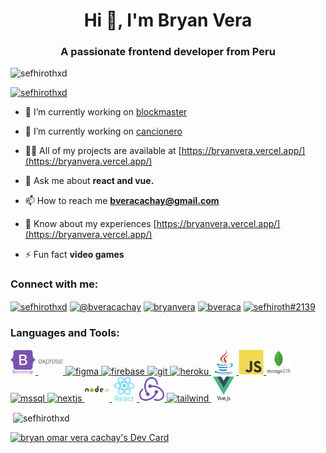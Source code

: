 <h1 align="center">Hi 👋, I'm Bryan Vera</h1>
<h3 align="center">A passionate frontend developer from Peru</h3>

<p align="left"> <img src="https://komarev.com/ghpvc/?username=sefhirothxd&label=Profile%20views&color=0e75b6&style=flat" alt="sefhirothxd" /> </p>

<p align="left"> <a href="https://github.com/ryo-ma/github-profile-trophy"><img src="https://github-profile-trophy.vercel.app/?username=sefhirothxd" alt="sefhirothxd" /></a> </p>

- 🔭 I’m currently working on [blockmaster](https://blockbuster-two.vercel.app/)

- 👯 I’m currently working on [cancionero](https://cancionesapicors.netlify.app/)

- 👨‍💻 All of my projects are available at [https://bryanvera.vercel.app/](https://bryanvera.vercel.app/)

- 💬 Ask me about **react and vue.**

- 📫 How to reach me **bveracachay@gmail.com**

- 📄 Know about my experiences [https://bryanvera.vercel.app/](https://bryanvera.vercel.app/)

- ⚡ Fun fact **video games**

<h3 align="left">Connect with me:</h3>
<p align="left">
<a href="https://dev.to/sefhirothxd" target="blank"><img align="center" src="https://cdn.jsdelivr.net/npm/simple-icons@3.0.1/icons/dev-dot-to.svg" alt="sefhirothxd" height="30" width="40" /></a>
<a href="https://twitter.com/@bveracachay" target="blank"><img align="center" src="https://raw.githubusercontent.com/rahuldkjain/github-profile-readme-generator/master/src/images/icons/Social/twitter.svg" alt="@bveracachay" height="30" width="40" /></a>
<a href="https://linkedin.com/in/bryanvera" target="blank"><img align="center" src="https://raw.githubusercontent.com/rahuldkjain/github-profile-readme-generator/master/src/images/icons/Social/linked-in-alt.svg" alt="bryanvera" height="30" width="40" /></a>
<a href="https://fb.com/bveraca" target="blank"><img align="center" src="https://raw.githubusercontent.com/rahuldkjain/github-profile-readme-generator/master/src/images/icons/Social/facebook.svg" alt="bveraca" height="30" width="40" /></a>
<a href="https://discord.gg/sefhiroth#2139" target="blank"><img align="center" src="https://raw.githubusercontent.com/rahuldkjain/github-profile-readme-generator/master/src/images/icons/Social/discord.svg" alt="sefhiroth#2139" height="30" width="40" /></a>
</p>

<h3 align="left">Languages and Tools:</h3>
<p align="left"> <a href="https://getbootstrap.com" target="_blank"> <img src="https://raw.githubusercontent.com/devicons/devicon/master/icons/bootstrap/bootstrap-plain-wordmark.svg" alt="bootstrap" width="40" height="40"/> </a> <a href="https://expressjs.com" target="_blank"> <img src="https://raw.githubusercontent.com/devicons/devicon/master/icons/express/express-original-wordmark.svg" alt="express" width="40" height="40"/> </a> <a href="https://www.figma.com/" target="_blank"> <img src="https://www.vectorlogo.zone/logos/figma/figma-icon.svg" alt="figma" width="40" height="40"/> </a> <a href="https://firebase.google.com/" target="_blank"> <img src="https://www.vectorlogo.zone/logos/firebase/firebase-icon.svg" alt="firebase" width="40" height="40"/> </a> <a href="https://git-scm.com/" target="_blank"> <img src="https://www.vectorlogo.zone/logos/git-scm/git-scm-icon.svg" alt="git" width="40" height="40"/> </a> <a href="https://heroku.com" target="_blank"> <img src="https://www.vectorlogo.zone/logos/heroku/heroku-icon.svg" alt="heroku" width="40" height="40"/> </a> <a href="https://www.java.com" target="_blank"> <img src="https://raw.githubusercontent.com/devicons/devicon/master/icons/java/java-original.svg" alt="java" width="40" height="40"/> </a> <a href="https://developer.mozilla.org/en-US/docs/Web/JavaScript" target="_blank"> <img src="https://raw.githubusercontent.com/devicons/devicon/master/icons/javascript/javascript-original.svg" alt="javascript" width="40" height="40"/> </a> <a href="https://www.mongodb.com/" target="_blank"> <img src="https://raw.githubusercontent.com/devicons/devicon/master/icons/mongodb/mongodb-original-wordmark.svg" alt="mongodb" width="40" height="40"/> </a> <a href="https://www.microsoft.com/en-us/sql-server" target="_blank"> <img src="https://www.svgrepo.com/show/303229/microsoft-sql-server-logo.svg" alt="mssql" width="40" height="40"/> </a> <a href="https://nextjs.org/" target="_blank"> <img src="https://cdn.worldvectorlogo.com/logos/nextjs-3.svg" alt="nextjs" width="40" height="40"/> </a> <a href="https://nodejs.org" target="_blank"> <img src="https://raw.githubusercontent.com/devicons/devicon/master/icons/nodejs/nodejs-original-wordmark.svg" alt="nodejs" width="40" height="40"/> </a> <a href="https://reactjs.org/" target="_blank"> <img src="https://raw.githubusercontent.com/devicons/devicon/master/icons/react/react-original-wordmark.svg" alt="react" width="40" height="40"/> </a> <a href="https://redux.js.org" target="_blank"> <img src="https://raw.githubusercontent.com/devicons/devicon/master/icons/redux/redux-original.svg" alt="redux" width="40" height="40"/> </a> <a href="https://tailwindcss.com/" target="_blank"> <img src="https://www.vectorlogo.zone/logos/tailwindcss/tailwindcss-icon.svg" alt="tailwind" width="40" height="40"/> </a> <a href="https://vuejs.org/" target="_blank"> <img src="https://raw.githubusercontent.com/devicons/devicon/master/icons/vuejs/vuejs-original-wordmark.svg" alt="vuejs" width="40" height="40"/> </a> </p>

<p>&nbsp;<img align="center" src="https://github-readme-stats.vercel.app/api?username=sefhirothxd&show_icons=true&locale=en" alt="sefhirothxd" /></p>
<a href="https://app.daily.dev/sefhiroth"><img src="https://api.daily.dev/devcards/32caff48c45d43a3823c8be4975e2f5d.png?r=uof" width="400" alt="bryan omar vera cachay's Dev Card"/></a>
